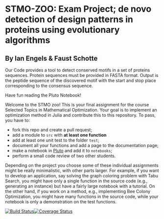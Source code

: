 # STMO-ZOO: Exam Project; de novo detection of design patterns in proteins using evolutionary algorithms
## By Ian Engels & Faust Schotte

Our Code provides a tool to detect conserved motifs in a set of proteins sequences. 
Protein sequences must be provided in FASTA format.
Output is the peptide sequence of the discovered motif with the start and stop place corresponding to the consensus sequence.

Have fun reading the Pluto Notebook!



Welcome to the STMO zoo! This is your final assignment for the course Selected Topics in Mathematical Optimization. Your goal is to implement an optimization method in Julia and contribute this to this repository. To pass, you have to:

- fork this repo and create a pull request;
- add a module to `src` with **at least one function**
- add at least one unit test to the folder `test`;
- document all your functions and add a page to the documentation page;
- make a notebook in [Pluto](https://github.com/fonsp/Pluto.jl) and add it to `notebooks`;
- perform a small code review of two other students.

Depending on the project you choose some of these individual assignments might be really minimalistic, with other parts larger. For example, if you want to develop an application, say solving the graph coloring problem with Tabu Search, you might have only a single function in the source code (e.g., generating an instance) but have a fairly large notebook with a tutorial. On the other hand, if you work on a method, e.g., implementing Bee Colony Optimization, you might have many functions in the source code, while your notebook is only a demonstration on the test functions. 

[![Build Status](https://travis-ci.org/MichielStock/STMOZOO.svg?branch=master)](https://travis-ci.org/MichielStock/STMOZOO)[![Coverage Status](https://coveralls.io/repos/github/MichielStock/STMOZOO/badge.svg?branch=master)](https://coveralls.io/github/MichielStock/STMOZOO?branch=master)
